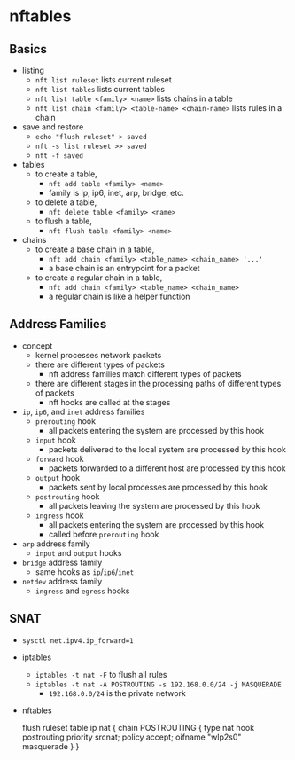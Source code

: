 nftables
========

## Basics

- listing
  - `nft list ruleset` lists current ruleset
  - `nft list tables` lists current tables
  - `nft list table <family> <name>` lists chains in a table
  - `nft list chain <family> <table-name> <chain-name>` lists rules in a chain
- save and restore
  - `echo "flush ruleset" > saved`
  - `nft -s list ruleset >> saved`
  - `nft -f saved`
- tables
  - to create a table,
    - `nft add table <family> <name>`
    - family is ip, ip6, inet, arp, bridge, etc.
  - to delete a table,
    - `nft delete table <family> <name>`
  - to flush a table,
    - `nft flush table <family> <name>`
- chains
  - to create a base chain in a table,
    - `nft add chain <family> <table_name> <chain_name> '...'`
    - a base chain is an entrypoint for a packet
  - to create a regular chain in a table,
    - `nft add chain <family> <table_name> <chain_name>`
    - a regular chain is like a helper function

## Address Families

- concept
  - kernel processes network packets
  - there are different types of packets
    - nft address families match different types of packets
  - there are different stages in the processing paths of different types of
    packets
    - nft hooks are called at the stages
- `ip`, `ip6`, and `inet` address families
  - `prerouting` hook
    - all packets entering the system are processed by this hook
  - `input` hook
    - packets delivered to the local system are processed by this hook
  - `forward` hook
    - packets forwarded to a different host are processed by this hook
  - `output` hook
    - packets sent by local processes are processed by this hook
  - `postrouting` hook
    - all packets leaving the system are processed by this hook
  - `ingress` hook
    - all packets entering the system are processed by this hook
    - called before `prerouting` hook
- `arp` address family
  - `input` and `output` hooks
- `bridge` address family
  - same hooks as `ip`/`ip6`/`inet`
- `netdev` address family
  - `ingress` and `egress` hooks

## SNAT

- `sysctl net.ipv4.ip_forward=1`
- iptables
  - `iptables -t nat -F` to flush all rules
  - `iptables -t nat -A POSTROUTING -s 192.168.0.0/24 -j MASQUERADE`
    - `192.168.0.0/24` is the private network
- nftables

    flush ruleset
    table ip nat {
        chain POSTROUTING {
            type nat hook postrouting priority srcnat; policy accept;
            oifname "wlp2s0" masquerade
        }
    }
